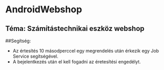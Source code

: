 # AndroidWebshop
## Téma: Számítástechnikai eszköz webshop

##Segítség:
- Az értesítés 10 másodperccel egy megrendelés után érkezik egy Job Service segítségével.
- A bejelentkezés után el kell fogadni az éretesítési engedélyt.

